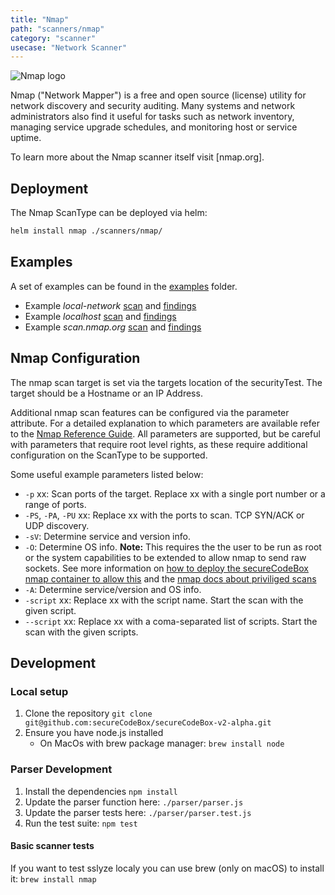 ```yaml
---
title: "Nmap"
path: "scanners/nmap"
category: "scanner"
usecase: "Network Scanner"
---
```


![Nmap logo](https://nmap.org/images/sitelogo.png)

Nmap ("Network Mapper") is a free and open source (license) utility for network discovery and security auditing. Many systems and network administrators also find it useful for tasks such as network inventory, managing service upgrade schedules, and monitoring host or service uptime.

To learn more about the Nmap scanner itself visit [nmap.org].

<!-- end -->

## Deployment

The Nmap ScanType can be deployed via helm:

```bash
helm install nmap ./scanners/nmap/
```

## Examples

A set of examples can be found in the [examples](https://github.com/secureCodeBox/secureCodeBox-v2-alpha/tree/master/scanners/nmap/examples) folder.

* Example *local-network* [scan](https://github.com/secureCodeBox/secureCodeBox-v2-alpha/blob/master/scanners/nmap/examples/local-network/scan.yaml) and [findings](https://github.com/secureCodeBox/secureCodeBox-v2-alpha/blob/master/scanners/nmap/examples/local-network/findings.yaml)
* Example *localhost* [scan](https://github.com/secureCodeBox/secureCodeBox-v2-alpha/blob/master/scanners/nmap/examples/localhost/scan.yaml) and [findings](https://github.com/secureCodeBox/secureCodeBox-v2-alpha/blob/master/scanners/nmap/examples/localhost/findings.yaml)
* Example *scan.nmap.org* [scan](https://github.com/secureCodeBox/secureCodeBox-v2-alpha/blob/master/scanners/nmap/examples/scan.nmap.org/scan.yaml) and [findings](https://github.com/secureCodeBox/secureCodeBox-v2-alpha/blob/master/scanners/nmap/examples/scan.nmap.org/findings.yaml)

## Nmap Configuration

The nmap scan target is set via the targets location of the securityTest. The target should be a Hostname or an IP Address.

Additional nmap scan features can be configured via the parameter attribute. For a detailed explanation to which parameters are available refer to the [Nmap Reference Guide](https://nmap.org/book/man.html). All parameters are supported, but be careful with parameters that require root level rights, as these require additional configuration on the ScanType to be supported.

Some useful example parameters listed below:

- `-p` xx: Scan ports of the target. Replace xx with a single port number or
  a range of ports.
- `-PS`, `-PA`, `-PU` xx: Replace xx with the ports to scan. TCP SYN/ACK or
  UDP discovery.
- `-sV`: Determine service and version info.
- `-O`: Determine OS info. **Note:** This requires the the user to be run as root or the system capabilities to be extended to allow nmap to send raw sockets. See more information on [how to deploy the secureCodeBox nmap container to allow this](https://github.com/secureCodeBox/scanner-infrastructure-nmap/pull/20) and the [nmap docs about priviliged scans](https://secwiki.org/w/Running_nmap_as_an_unprivileged_user)
- `-A`: Determine service/version and OS info.
- `-script` xx: Replace xx with the script name. Start the scan with the given script.
- `--script` xx: Replace xx with a coma-separated list of scripts. Start the scan with the given scripts.

## Development

### Local setup

1. Clone the repository `git clone git@github.com:secureCodeBox/secureCodeBox-v2-alpha.git`
2. Ensure you have node.js installed
   * On MacOs with brew package manager: `brew install node`

### Parser Development

1. Install the dependencies `npm install`
2. Update the parser function here: `./parser/parser.js`
3. Update the parser tests here: `./parser/parser.test.js`
4. Run the test suite: `npm test`

#### Basic scanner tests

If you want to test sslyze localy you can use brew (only on macOS) to install it: `brew install nmap`
